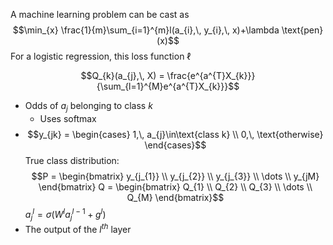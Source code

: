 A machine learning problem can be cast as
$$\min_{x} \frac{1}{m}\sum_{i=1}^{m}l(a_{i},\, y_{i},\, x)+\lambda \text{pen}(x)$$
For a logistic regression, this loss function $\ell$

$$Q_{k}(a_{j},\, X) = \frac{e^{a^{T}X_{k}}}{\sum_{l=1}^{M}e^{a^{T}X_{k}}}$$
- Odds of $a_{j}$ belonging to class $k$
	- Uses softmax
- $$y_{jk} = \begin{cases}
1,\,  a_{j}\in\text{class k}  \\
0,\, \text{otherwise}
\end{cases}$$
True class distribution:
$$P = \begin{bmatrix}
y_{j_{1}} \\
y_{j_{2}} \\
y_{j_{3}} \\
\dots \\
y_{jM}
\end{bmatrix}
Q = \begin{bmatrix}
Q_{1} \\
Q_{2} \\
Q_{3} \\
\dots \\
Q_{M}
\end{bmatrix}$$
$a_{j}^{l}= \sigma(W^{l}a^{l-1}_{j}+g^{l})$
- The output of the $l^{th}$ layer
